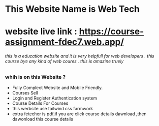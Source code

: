 # This Website Name is Web Tech

# website live link : https://course-assignment-fdec7.web.app/

###### this is a education website and it is very helpfull for web developers . this course bye any kind of web coures . this is amazine truely

### whih is on this Website ?

- Fully Complect Website and Mobile Friendly.
- Courses Sell
- Login and Register Authentication system
- Course Details For Courses
- this werbsite use tailwind css farmwork
- extra fetecher is pdf,if you are click course details dawnload ,then dawonload this course details
